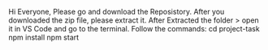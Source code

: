 Hi Everyone,
Please go and download the Reposistory.
After you downloaded the zip file, please extract it.
After Extracted the folder > open it in VS Code and go to the terminal. Follow the commands:
cd project-task
npm install
npm start
